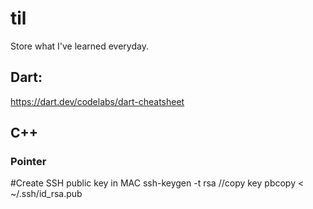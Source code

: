 # til
Store what I've learned everyday.
## Dart:

https://dart.dev/codelabs/dart-cheatsheet

## C++
### Pointer

#Create SSH public key in MAC
ssh-keygen -t rsa
//copy key
pbcopy < ~/.ssh/id_rsa.pub
